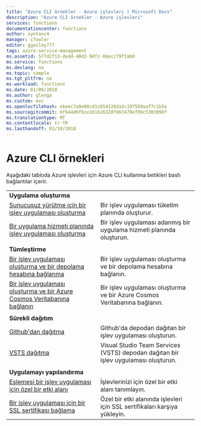 ```yaml
---
title: "Azure CLI örnekler - Azure işlevleri | Microsoft Docs"
description: "Azure CLI örnekler - Azure işlevleri"
services: functions
documentationcenter: functions
author: syntaxc4
manager: cfowler
editor: ggailey777
tags: azure-service-management
ms.assetid: 577d2f13-de4d-40d2-9dfc-86ecc79f3ab0
ms.service: functions
ms.devlang: na
ms.topic: sample
ms.tgt_pltfrm: na
ms.workload: functions
ms.date: 01/09/2018
ms.author: glenga
ms.custom: mvc
ms.openlocfilehash: ebeec7a9e88cd1c654128da2c197589aaf7c1b5e
ms.sourcegitcommit: 6fb44d6fbce161b26328f863479ef09c5303090f
ms.translationtype: MT
ms.contentlocale: tr-TR
ms.lasthandoff: 01/10/2018
---
```

# <a name="azure-cli-samples"></a>Azure CLI örnekleri

Aşağıdaki tabloda Azure işlevleri için Azure CLI kullanma betikleri bash bağlantılar içerir.

| | |
|-|-|
|**Uygulama oluşturma**||
| [Sunucusuz yürütme için bir işlev uygulaması oluşturma](scripts/functions-cli-create-serverless.md) | Bir işlev uygulaması tüketim planında oluşturur.  |
| [Bir uygulama hizmeti planında işlev uygulaması oluşturma](scripts/functions-cli-create-app-service-plan.md) | Bir işlev uygulaması adanmış bir uygulama hizmeti planında oluşturun. |
| | |
|**Tümleştirme**||
| [Bir işlev uygulaması oluşturma ve bir depolama hesabına bağlanma](scripts/functions-cli-create-function-app-connect-to-storage-account.md) | Bir işlev uygulaması oluşturma ve bir depolama hesabına bağlanın. |
| [Bir işlev uygulaması oluşturma ve bir Azure Cosmos Veritabanına bağlanın](scripts/functions-cli-create-function-app-connect-to-cosmos-db.md) | Bir işlev uygulaması oluşturma ve bir Azure Cosmos Veritabanına bağlanın. |
| | |
|**Sürekli dağıtım**||
| [Github'dan dağıtma](scripts/functions-cli-create-function-app-github-continuous.md) | Github'da depodan dağıtan bir işlev uygulaması oluşturun.  |
| [VSTS dağıtma](scripts/functions-cli-create-function-app-vsts-continuous.md) | Visual Studio Team Services (VSTS) depodan dağıtan bir işlev uygulaması oluşturun.  |
| | |
|**Uygulamayı yapılandırma**||
| [Eşlemesi bir işlev uygulaması için özel bir etki alanı](scripts/functions-cli-configure-custom-domain.md) | İşlevlerinizi için özel bir etki alanı tanımlayın.  |
| [Bir işlev uygulaması için bir SSL sertifikası bağlama](scripts/functions-cli-configure-ssl-certificate.md)  |  Özel bir etki alanında işlevleri için SSL sertifikaları karşıya yükleyin. |

<!---

|**Scale app**||

|**Connect app to resources**||
-->
